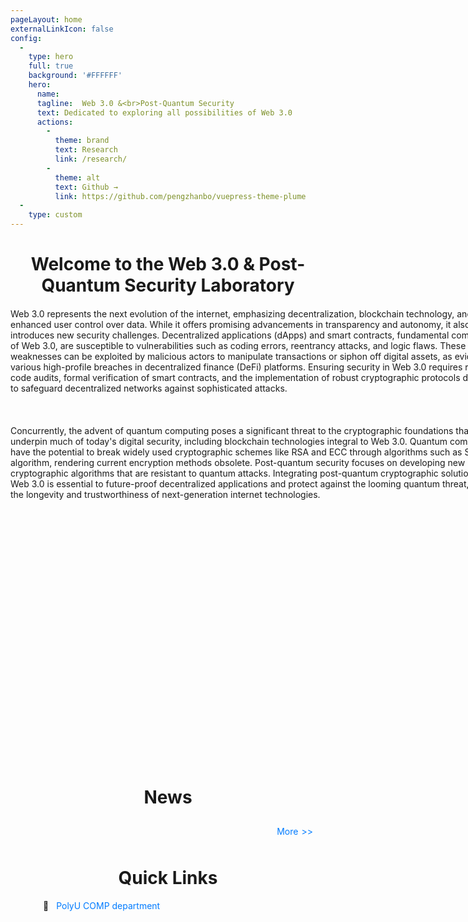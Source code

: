```yaml
---
pageLayout: home
externalLinkIcon: false
config:
  -
    type: hero
    full: true
    background: '#FFFFFF'
    hero:
      name:
      tagline:  Web 3.0 &<br>Post-Quantum Security
      text: Dedicated to exploring all possibilities of Web 3.0
      actions:
        -
          theme: brand
          text: Research
          link: /research/
        -
          theme: alt
          text: Github →
          link: https://github.com/pengzhanbo/vuepress-theme-plume
  -
    type: custom
---
```

<script setup>
import Swiper from 'vuepress-theme-plume/features/Swiper.vue'
</script>
<h1 style="text-align: center;font-weight: bold;margin-bottom: 20px;">Welcome to the Web 3.0 & Post-Quantum Security Laboratory</h1>
<div style="width: 800px; margin: 0 auto;margin-bottom: 20px;">
Web 3.0 represents the next evolution of the internet, emphasizing decentralization, blockchain technology, and enhanced user control over data. While it offers promising advancements in transparency and autonomy, it also introduces new security challenges. Decentralized applications (dApps) and smart contracts, fundamental components of Web 3.0, are susceptible to vulnerabilities such as coding errors, reentrancy attacks, and logic flaws. These weaknesses can be exploited by malicious actors to manipulate transactions or siphon off digital assets, as evidenced by various high-profile breaches in decentralized finance (DeFi) platforms. Ensuring security in Web 3.0 requires rigorous code audits, formal verification of smart contracts, and the implementation of robust cryptographic protocols designed to safeguard decentralized networks against sophisticated attacks.
<br></br>
<br></br>
Concurrently, the advent of quantum computing poses a significant threat to the cryptographic foundations that underpin much of today's digital security, including blockchain technologies integral to Web 3.0. Quantum computers have the potential to break widely used cryptographic schemes like RSA and ECC through algorithms such as Shor's algorithm, rendering current encryption methods obsolete. Post-quantum security focuses on developing new cryptographic algorithms that are resistant to quantum attacks. Integrating post-quantum cryptographic solutions into Web 3.0 is essential to future-proof decentralized applications and protect against the looming quantum threat, ensuring the longevity and trustworthiness of next-generation internet technologies.
</div>
<div style="width: 600px; height: 400px; margin: 0 auto;margin-bottom: 20px;margin-top: 20px;">
<Swiper :items="['https://theme-plume.vuejs.press/plume.png', 'https://theme-plume.vuejs.press/plume.png']" />
</div>
<div style="width: 800px; margin: 0 auto;margin-bottom: 20px;">
</div>

<h1 style="text-align: center; font-weight: bold;">News</h1>
<SimpleNews />
  <div style="text-align: right;">
        <a href="/PolyU-Web-3.0-and-Post-Quantum-Security-Lab/news/" style="display: inline-flex; align-items: center; padding: 10px 20px; color: #007BFF; text-decoration: none;">
            More 
            <span style="margin-left: 5px;">&gt;&gt;</span>
        </a>
    </div>
<h1 style="text-align: center;font-weight: bold;">Quick Links</h1>
<div style="width: 400px; margin: 0 auto; margin-bottom: 20px; text-align: left;">
    <p>
        <span style="margin-right: 8px;">📍</span>
        <a href="https://www.polyu.edu.hk/comp/" style="text-decoration: none; color: #007BFF;">PolyU COMP department</a>
    </p>
</div>
